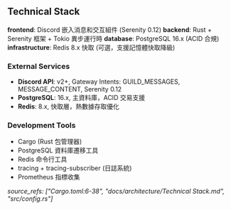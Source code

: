 ## Technical Stack


**frontend**: Discord 嵌入消息和交互組件 (Serenity 0.12)
**backend**: Rust + Serenity 框架 + Tokio 異步運行時
**database**: PostgreSQL 16.x (ACID 合規)
**infrastructure**: Redis 8.x 快取 (可選，支援記憶體快取降級)

### External Services
- **Discord API**: v2+, Gateway Intents: GUILD_MESSAGES, MESSAGE_CONTENT, Serenity 0.12
- **PostgreSQL**: 16.x, 主資料庫，ACID 交易支援
- **Redis**: 8.x, 快取層，熱數據存取優化

### Development Tools
- Cargo (Rust 包管理器)
- PostgreSQL 資料庫遷移工具
- Redis 命令行工具
- tracing + tracing-subscriber (日誌系統)
- Prometheus 指標收集

*source_refs: ["Cargo.toml:6-38", "docs/architecture/Technical Stack.md", "src/config.rs"]*

